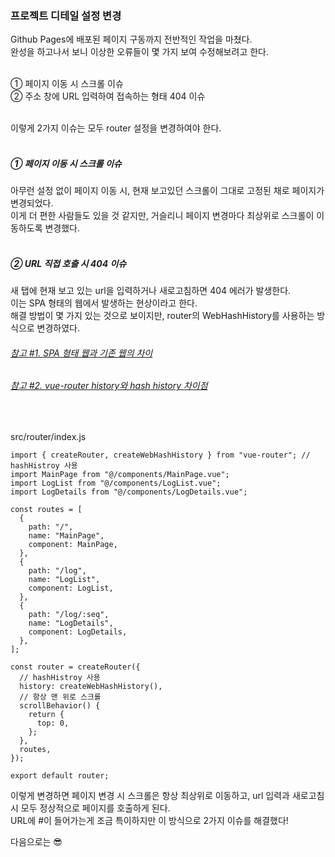 ### 프로젝트 디테일 설정 변경

Github Pages에 배포된 페이지 구동까지 전반적인 작업을 마쳤다.<br/>
완성을 하고나서 보니 이상한 오류들이 몇 가지 보여 수정해보려고 한다.
<br/><br/>

① 페이지 이동 시 스크롤 이슈<br/>
② 주소 창에 URL 입력하여 접속하는 형태 404 이슈
<br/><br/>

이렇게 2가지 이슈는 모두 router 설정을 변경하여야 한다.
<br/><br/>

##### ① 페이지 이동 시 스크롤 이슈

아무런 설정 없이 페이지 이동 시, 현재 보고있던 스크롤이 그대로 고정된 채로 페이지가 변경되었다.<br/>
이게 더 편한 사람들도 있을 것 같지만, 거슬리니 페이지 변경마다 최상위로 스크롤이 이동하도록 변경했다.<br/>
<br/>

##### ② URL 직접 호출 시 404 이슈

새 탭에 현재 보고 있는 url을 입력하거나 새로고침하면 404 에러가 발생한다.<br/>
이는 SPA 형태의 웹에서 발생하는 현상이라고 한다.<br/>
해결 방법이 몇 가지 있는 것으로 보이지만, router의 WebHashHistory를 사용하는 방식으로 변경하였다.

###### [참고 #1. SPA 형태 웹과 기존 웹의 차이](https://velog.io/@gwanuuoo/SPA%EB%8A%94-%EA%B8%B0%EC%A1%B4-%EC%9B%B9%EC%82%AC%EC%9D%B4%ED%8A%B8%EC%99%80-%EC%B0%A8%EC%9D%B4)

###### [참고 #2. vue-router history와 hash history 차이점](https://happy-coding-day.tistory.com/entry/Vue-vue-router%EC%97%90%EC%84%9C-Hash-Mode-Vs-History-Mode-%EC%B0%A8%EC%9D%B4%EC%A0%90%EC%9D%80-%EB%AC%B4%EC%97%87%EC%9D%B8%EA%B0%80)

<br/>

src/router/index.js

```
import { createRouter, createWebHashHistory } from "vue-router"; // hashHistroy 사용
import MainPage from "@/components/MainPage.vue";
import LogList from "@/components/LogList.vue";
import LogDetails from "@/components/LogDetails.vue";

const routes = [
  {
    path: "/",
    name: "MainPage",
    component: MainPage,
  },
  {
    path: "/log",
    name: "LogList",
    component: LogList,
  },
  {
    path: "/log/:seq",
    name: "LogDetails",
    component: LogDetails,
  },
];

const router = createRouter({
  // hashHistroy 사용
  history: createWebHashHistory(),
  // 항상 맨 위로 스크롤
  scrollBehavior() {
    return {
      top: 0,
    };
  },
  routes,
});

export default router;
```

이렇게 변경하면 페이지 변경 시 스크롤은 항상 최상위로 이동하고, url 입력과 새로고침 시 모두 정상적으로 페이지를 호출하게 된다.<br/>
URL에 #이 들어가는게 조금 특이하지만 이 방식으로 2가지 이슈를 해결했다!<br/>

다음으로는 😎
